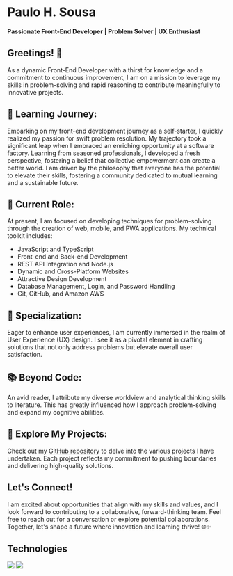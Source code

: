 
# Paulo H. Sousa

**Passionate Front-End Developer | Problem Solver | UX Enthusiast**

## Greetings! 👋

As a dynamic Front-End Developer with a thirst for knowledge and a commitment to continuous improvement, I am on a mission to leverage my skills in problem-solving and rapid reasoning to contribute meaningfully to innovative projects.

## 🌱 Learning Journey:

Embarking on my front-end development journey as a self-starter, I quickly realized my passion for swift problem resolution. My trajectory took a significant leap when I embraced an enriching opportunity at a software factory. Learning from seasoned professionals, I developed a fresh perspective, fostering a belief that collective empowerment can create a better world. I am driven by the philosophy that everyone has the potential to elevate their skills, fostering a community dedicated to mutual learning and a sustainable future.

## 🔧 Current Role:

At present, I am focused on developing techniques for problem-solving through the creation of web, mobile, and PWA applications. My technical toolkit includes:

- JavaScript and TypeScript     
- Front-end and Back-end Development
- REST API Integration and Node.js
- Dynamic and Cross-Platform Websites
- Attractive Design Development
- Database Management, Login, and Password Handling
- Git, GitHub, and Amazon AWS

## 🚀 Specialization:

Eager to enhance user experiences, I am currently immersed in the realm of User Experience (UX) design. I see it as a pivotal element in crafting solutions that not only address problems but elevate overall user satisfaction.

## 📚 Beyond Code:

An avid reader, I attribute my diverse worldview and analytical thinking skills to literature. This has greatly influenced how I approach problem-solving and expand my cognitive abilities.

## 🔗 Explore My Projects:

Check out my [GitHub repository](https://github.com/paulohsousa) to delve into the various projects I have undertaken. Each project reflects my commitment to pushing boundaries and delivering high-quality solutions.

## Let's Connect!

I am excited about opportunities that align with my skills and values, and I look forward to contributing to a collaborative, forward-thinking team. Feel free to reach out for a conversation or explore potential collaborations. Together, let's shape a future where innovation and learning thrive! 🌐✨

## Technologies
<img src="https://cdn.jsdelivr.net/gh/devicons/devicon@latest/icons/javascript/javascript-original.svg" />  <img src="https://cdn.jsdelivr.net/gh/devicons/devicon@latest/icons/typescript/typescript-original.svg"  />
